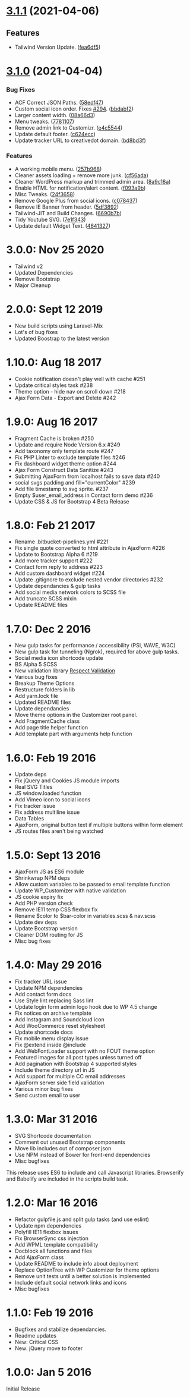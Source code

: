 # [3.1.1](https://github.com/creativedotdesign/tofino/compare/v3.0.0...v3.1.1) (2021-04-06)

## Features

- Tailwind Version Update. ([fea6df5](https://github.com/creativedotdesign/tofino/commit/fea6df533c4fa8a84d91da8149903a8e2de7f544))

# [3.1.0](https://github.com/creativedotdesign/tofino/compare/v3.0.0...v3.1.0) (2021-04-04)

### Bug Fixes

- ACF Correct JSON Paths. ([58edf47](https://github.com/creativedotdesign/tofino/commit/58edf477a1377f96f1d58c0aa6ccff3e810dfaf2))
- Custom social icon order. Fixes [#294](https://github.com/creativedotdesign/tofino/issues/294). ([bbdabf2](https://github.com/creativedotdesign/tofino/commit/bbdabf2d24d63cddfa850fe13fe72ba153edc463))
- Larger content width. ([08a66d3](https://github.com/creativedotdesign/tofino/commit/08a66d3dcf20674ffff2d39a62d3dc2d30c0a60f))
- Menu tweaks. ([7781107](https://github.com/creativedotdesign/tofino/commit/77811079a501b0179cef436fa8fcd8cdeeb1fd0d))
- Remove admin link to Customizr. ([e4c5544](https://github.com/creativedotdesign/tofino/commit/e4c5544e566f6b499446a918e4b86d312d9d8fed))
- Update default footer. ([c624ecc](https://github.com/creativedotdesign/tofino/commit/c624ecc659b3b275b51c42980114c4df633d7fd6))
- Update tracker URL to creativedot domain. ([bd8bd3f](https://github.com/creativedotdesign/tofino/commit/bd8bd3fbd8cfead3c6e3e27eb460e3d334d7caf6))

### Features

- A working mobile menu. ([257b968](https://github.com/creativedotdesign/tofino/commit/257b968ef0692197a94f57308bd766e60c8ef2a2))
- Cleaner assets loading + remove more junk. ([cf56ada](https://github.com/creativedotdesign/tofino/commit/cf56ada39f9c0181db7c5520afe51465adcfb9d8))
- Cleaner WordPress markup and trimmed admin area. ([8a9c18a](https://github.com/creativedotdesign/tofino/commit/8a9c18a5feb64f0d65ae8e79a1f3e5b2857c1197))
- Enable HTML for notification/alert content. ([f093a9b](https://github.com/creativedotdesign/tofino/commit/f093a9ba7b33ac064fb90531c4ac9a7df470b516))
- Misc Tweaks. ([24f3658](https://github.com/creativedotdesign/tofino/commit/24f36580c14680ec381d698bcd5c3c484845d3c6))
- Remove Google Plus from social icons. ([c078437](https://github.com/creativedotdesign/tofino/commit/c078437e502f2804d453b922d55eadab863909f4))
- Remove IE Banner from header. ([5df3892](https://github.com/creativedotdesign/tofino/commit/5df3892011a0d4bc5efcaed9d87cd6fdbbdf3be6))
- Tailwind-JIT and Build Changes. ([6690b7b](https://github.com/creativedotdesign/tofino/commit/6690b7b3c7622e8b59a82704df7fc1a1e557aa27))
- Tidy Youtube SVG. ([7e1f343](https://github.com/creativedotdesign/tofino/commit/7e1f343743743d1dbfdd26427836bac57136d28c))
- Update default Widget Text. ([4641327](https://github.com/creativedotdesign/tofino/commit/4641327ef0c309fbeb1cf05ef9f504279e0ffbb8))

# 3.0.0: Nov 25 2020

- Tailwind v2
- Updated Dependencies
- Remove Bootstrap
- Major Cleanup

# 2.0.0: Sept 12 2019

- New build scripts using Laravel-Mix
- Lot's of bug fixes
- Updated Boostrap to the latest version

# 1.10.0: Aug 18 2017

- Cookie notification doesn't play well with cache #251
- Update critical styles task #238
- Theme option - hide nav on scroll down #218
- Ajax Form Data - Export and Delete #242

# 1.9.0: Aug 16 2017

- Fragment Cache is broken #250
- Update and require Node Version 6.x #249
- Add taxonomy only template route #247
- Fix PHP Linter to exclude template files #246
- Fix dashboard widget theme option #244
- Ajax Form Construct Data Sanitize #243
- Submitting AjaxForm from localhost fails to save data #240
- social svgs padding and fill="currentColor" #239
- Add file timestamp to svg sprite. #237
- Empty \$user_email_address in Contact form demo #236
- Update CSS & JS for Bootstrap 4 Beta Release

# 1.8.0: Feb 21 2017

- Rename .bitbucket-pipelines.yml #221
- Fix single quote converted to html attribute in AjaxForm #226
- Update to Bootstrap Alpha 6 #219
- Add more tracker support #222
- Contact form reply to address #223
- Add custom dashboard widget #224
- Update .gitignore to exclude nested vendor directories #232
- Update dependancies & gulp tasks
- Add social media network colors to SCSS file
- Add truncate SCSS mixin
- Update README files

# 1.7.0: Dec 2 2016

- New gulp tasks for performance / accessibility (PSI, WAVE, W3C)
- New gulp task for tunneling (Ngrok), required for above gulp tasks.
- Social media icon shortcode update
- BS Alpha 5 SCSS
- New validation library [Respect Validation](https://github.com/Respect/Validation)
- Various bug fixes
- Breakup Theme Options
- Restructure folders in lib
- Add yarn.lock file
- Updated README files
- Update dependancies
- Move theme options in the Customizer root panel.
- Add FragmentCache class
- Add page title helper function
- Add template part with arguments help function

# 1.6.0: Feb 19 2016

- Update deps
- Fix jQuery and Cookies JS module imports
- Real SVG Titles
- JS window.loaded function
- Add Vimeo icon to social icons
- Fix tracker issue
- Fix address multiline issue
- Data Tables
- AjaxForm, original button text if multiple buttons within form element
- JS routes files aren't being watched

# 1.5.0: Sept 13 2016

- AjaxForm JS as ES6 module
- Shrinkwrap NPM deps
- Allow custom variables to be passed to email template function
- Update WP_Customizer with native validation
- JS cookie expiry fix
- Add PHP version check
- Remove IE11 temp CSS flexbox fix
- Rename $color to $bar-color in variables.scss & nav.scss
- Update dev deps
- Update Bootstrap version
- Cleaner DOM routing for JS
- Misc bug fixes

# 1.4.0: May 29 2016

- Fix tracker URL issue
- Update NPM dependencies
- Add contact form docs
- Use Style lint replacing Sass lint
- Update login form admin logo hook due to WP 4.5 change
- Fix notices on archive template
- Add Instagram and Soundcloud icon
- Add WooCommerce reset stylesheet
- Update shortcode docs
- Fix mobile menu display issue
- Fix @extend inside @include
- Add WebFontLoader support with no FOUT theme option
- Featured images for all post types unless turned off
- Add pagination with Bootstrap 4 supported styles
- Include theme directory url in JS
- Add support for multiple CC email addresses
- AjaxForm server side field validation
- Various minor bug fixes
- Send custom email to user

# 1.3.0: Mar 31 2016

- SVG Shortcode documentation
- Comment out unused Bootstrap components
- Move lib includes out of composer.json
- Use NPM instead of Bower for front-end dependencies
- Misc bugfixes

This release uses ES6 to include and call Javascript libraries. Browserify and Babelify are included in the scripts build task.

# 1.2.0: Mar 16 2016

- Refactor gulpfile.js and split gulp tasks (and use eslint)
- Update npm dependencies
- Polyfill IE11 flexbox issues
- Fix BrowserSync css injection
- Add WPML template compatibility
- Docblock all functions and files
- Add AjaxForm class
- Update README to include info about deployment
- Replace OptionTree with WP Customizer for theme options
- Remove unit tests until a better solution is implemented
- Include default social network links and icons
- Misc bugfixes

# 1.1.0: Feb 19 2016

- Bugfixes and stabilize dependancies.
- Readme updates
- New: Critical CSS
- New: jQuery move to footer

# 1.0.0: Jan 5 2016

Initial Release
